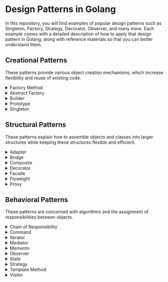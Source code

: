 # Design Patterns in Golang
In this repository, you will find examples of popular design patterns such as Singleton, Factory, Strategy, Decorator, Observer, and many more. Each example comes with a detailed description of how to apply that design pattern in Golang, along with reference materials so that you can better understand them.

## Creational Patterns
These patterns provide various object creation mechanisms, which increase flexibility and reuse of existing code.

<details>
    <summary> Factory Method</summary>
    <b>Intent: </b>Factory Method is a creational design pattern that provides an interface for creating objects in a superclass, but allows subclasses to alter the type of objects that will be created.
    <blockquote>Difficult: &#9733; &#9733; &#x2606; &#x2606; &#x2606;</blockquote>
    <blockquote>Popular: &#9733; &#9733; &#9733; &#x2606; &#x2606;</blockquote>
    <p>Difficult: &#9733; &#9733; &#x2606; &#x2606; &#x2606;</p>
    <p>Popular: &#9733; &#9733; &#9733; &#x2606; &#x2606;</p>
    Problem: 
    <span><img alt="Golang logo" title="Golang" height="25" /></span>
    
[Code Examples](https://github.com/)
</details>


<details>
    <summary> Abstract Factory</summary>
</details>

<details>
    <summary> Builder</summary>
</details>

<details>
    <summary> Prototype</summary>
</details>

<details>
    <summary> Singleton</summary>
</details>


## Structural Patterns
These patterns explain how to assemble objects and classes into larger structures while keeping these structures flexible and efficient.

<details>
    <summary> Adapter</summary>
</details>

<details>
    <summary> Bridge</summary>
</details>

<details>
    <summary> Composite</summary>
</details>

<details>
    <summary> Decorator</summary>
</details>

<details>
    <summary> Facade</summary>
</details>

<details>
    <summary> Flyweight</summary>
</details>

<details>
    <summary> Proxy</summary>
</details>

## Behavioral Patterns
These patterns are concerned with algorithms and the assignment of responsibilities between objects.

<details>
    <summary> Chain of Responsibility</summary>
</details>

<details>
    <summary> Command</summary>
</details>

<details>
    <summary> Iterator</summary>
</details>

<details>
    <summary> Mediator</summary>
</details>

<details>
    <summary> Memento</summary>
</details>

<details>
    <summary> Observer</summary>
</details>

<details>
    <summary> State</summary>
</details>

<details>
    <summary> Strategy</summary>
</details>

<details>
    <summary> Template Method</summary>
</details>

<details>
    <summary> Visitor</summary>
</details>

